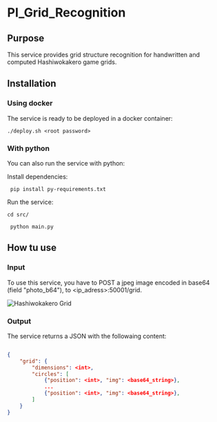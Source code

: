 
  

# PI_Grid_Recognition

  

## Purpose

  

This service provides grid structure recognition for handwritten and computed Hashiwokakero game grids.

  

  

## Installation

  

### Using docker

The service is ready to be deployed in a docker container:

  

``` ./deploy.sh <root password> ```
  

### With python

You can also run the service with python:

Install dependencies:

``` pip install py-requirements.txt```

Run the service:

``` cd src/ ```

``` python main.py```

## How tu use

### Input
To use this service, you have to POST a jpeg image encoded in base64 (field "photo_b64"), to <ip_adress>:50001/grid.

![Hashiwokakero Grid](img/input-hashi-grid-example.png "Hashiwokakero Grid")

### Output

The service returns a JSON with the followaing content:

```json

{
	"grid": {
		"dimensions": <int>,
		"circles": [
			{"position": <int>, "img": <base64_string>},
			...
			{"position": <int>, "img": <base64_string>},
		]
	}
}

```
